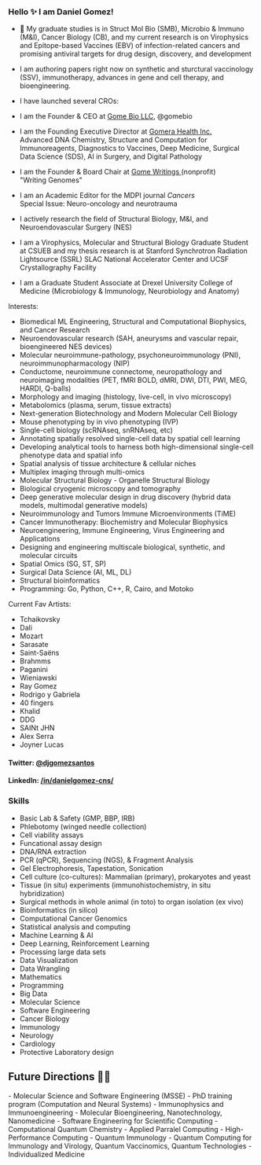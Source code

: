 ### Hello ✨  I am Daniel Gomez!

- 🔭 My graduate studies is in Struct Mol Bio (SMB), Microbio & Immuno (M&I), Cancer Biology (CB), and my current research is on Virophysics and Epitope-based Vaccines (EBV) of infection-related cancers and promising antiviral targets for drug design, discovery, and development

- I am authoring papers right now on synthetic and sturctural vaccinology (SSV), immunotherapy, advances in gene and cell therapy, and bioengineering.

- I have launched several CROs: 

- I am the Founder & CEO at <a href=https://gome.bio>Gome Bio LLC</a>, @gomebio <br> 

- I am the Founding Executive Director at <a href=https://gomera.io>Gomera Health Inc.</a><br>
Advanced DNA Chemistry, Structure and Computation for Immunoreagents, Diagnostics to Vaccines, Deep Medicine, 
Surgical Data Science (SDS), AI in Surgery, and Digital Pathology

- I am the Founder & Board Chair at <a href=https://gomewritings.org>Gome Writings </a>(nonprofit) <br>
"Writing Genomes" 

- I am an Academic Editor for the MDPI journal <i> Cancers </i> <br>
Special Issue: Neuro-oncology and neurotrauma

- I actively research the field of Structural Biology, M&I, and Neuroendovascular Surgery (NES) 

- I am a Virophysics, Molecular and Structural Biology Graduate Student at CSUEB and my thesis research is at Stanford Synchrotron Radiation Lightsource (SSRL) SLAC National Accelerator Center and UCSF Crystallography Facility

- I am a Graduate Student Associate at Drexel University College of Medicine (Microbiology & Immunology, Neurobiology and Anatomy)

Interests:
- Biomedical ML Engineering, Structural and Computational Biophysics, and Cancer Research
- Neuroendovascular research (SAH, aneurysms and vascular repair, bioengineered NES devices)
- Molecular neuroimmune-pathology, psychoneuroimmunology (PNI), neuroimmunopharmacology (NIP)
- Conductome, neuroimmune connectome, neuropathology and neuroimaging modalities (PET, fMRI BOLD, dMRI, DWI, DTI, PWI, MEG, HARDI, Q-balls)
- Morphology and imaging (histology, live-cell, in vivo microscopy)
- Metabolomics (plasma, serum, tissue extracts)
- Next-generation Biotechnology and Modern Molecular Cell Biology
- Mouse phenotyping by in vivo phenotyping (IVP)
- Single-cell biology (scRNAseq, snRNAseq, etc)
- Annotating spatially resolved single-cell data by spatial cell learning
- Developing analytical tools to harness both high-dimensional single-cell phenotype data and spatial info
- Spatial analysis of tissue architecture & cellular niches
- Multiplex imaging through multi-omics 
- Molecular Structural Biology - Organelle Structural Biology
- Biological cryogenic microscopy and tomography 
- Deep generative molecular design in drug discovery (hybrid data models, multimodal generative models)
- Neuroimmunology and Tumors Immune Microenvironments (TiME)
- Cancer Immunotherapy: Biochemistry and Molecular Biophysics
- Neuroengineering, Immune Engineering, Virus Engineering and Applications
- Designing and engineering multiscale biological, synthetic, and molecular circuits
- Spatial Omics (SG, ST, SP)
- Surgical Data Science (AI, ML, DL)
- Structural bioinformatics
- Programming: Go, Python, C++, R, Cairo, and Motoko 

Current Fav Artists:
- Tchaikovsky
- Dali
- Mozart
- Sarasate
- Saint-Saëns
- Brahmms
- Paganini
- Wieniawski
- Ray Gomez
- Rodrigo y Gabriela
- 40 fingers
- Khalid
- DDG
- SAINt JHN
- Alex Serra
- Joyner Lucas


#### Twitter: [@djgomezsantos](https://twitter.com/djgomezsantos) 
#### LinkedIn: [/in/danielgomez-cns/](https://www.linkedin.com/in/danielgomez-cns) 

### Skills

- Basic Lab & Safety (GMP, BBP, IRB)	
- Phlebotomy (winged needle collection)
- Cell viability assays
- Funcational assay design
- DNA/RNA extraction
- PCR (qPCR), Sequencing (NGS), & Fragment Analysis
- Gel Electrophoresis, Tapestation, Sonication
- Cell culture (co-cultures): Mammalian (primary), prokaryotes and yeast 
- Tissue (in situ) experiments (immunohistochemistry, in situ hybridization)
- Surgical methods in whole animal (in toto) to organ isolation (ex vivo)
- Bioinformatics (in silico)
- Computational Cancer Genomics 
- Statistical analysis and computing
- Machine Learning & AI
- Deep Learning, Reinforcement Learning
- Processing large data sets
- Data Visualization
- Data Wrangling
- Mathematics
- Programming
- Big Data
- Molecular Science
- Software Engineering
- Cancer Biology
- Immunology
- Neurology
- Cardiology
- Protective Laboratory design

	
<h2>Future Directions &#x1F468;&#x200D;&#x1F4BB;</h2>
- Molecular Science and Software Engineering (MSSE)
- PhD training program (Computation and Neural Systems)
- Immunophysics and Immunoengineering
- Molecular Bioengineering, Nanotechnology, Nanomedicine
- Software Engineering for Scientific Computing
- Computational Quantum Chemistry
- Applied Parralel Computing
- High-Performance Computing
- Quantum Immunology
- Quantum Computing for Immunology and Virology, Quantum Vaccinomics, Quantum Technologies
- Individualized Medicine
	
</html>

